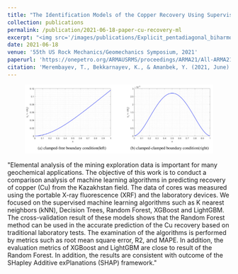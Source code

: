 ```yaml
---
title: "The Identification Models of the Copper Recovery Using Supervised Machine Learning Algorithms for the Geochemical Data"
collection: publications
permalink: /publication/2021-06-18-paper-cu-recovery-ml
excerpt: "<img src='/images/publications/Explicit_pentadiagonal_biharmonic_problem.png' style='float:left;width:215px;height:120px;'>"
date: 2021-06-18
venue: '55th US Rock Mechanics/Geomechanics Symposium, 2021'
paperurl: 'https://onepetro.org/ARMAUSRMS/proceedings/ARMA21/All-ARMA21/ARMA-2021-1746/468112'
citation: 'Merembayev, T., Bekkarnayev, K., & Amanbek, Y. (2021, June). The Identification Models of the Copper Recovery Using Supervised Machine Learning Algorithms for the Geochemical Data. In 55th US Rock Mechanics/Geomechanics Symposium. OnePetro.'
---
```



<figure>
  <p align="center">
  <div class="">
  <img src="/images/publications/Explicit_pentadiagonal_biharmonic_problem.png"  alt="">
  <figcaption></figcaption>
  </div>
  </p>
</figure>


"Elemental analysis of the mining exploration data is important for many geochemical applications. The objective of this work is to conduct a comparison analysis of machine learning algorithms
 in predicting recovery of copper (Cu) from the Kazakhstan field. The data of cores was measured using the portable X-ray fluorescence (XRF) and the laboratory devices. We focused on the 
 supervised machine learning algorithms such as K nearest neighbors (kNN), Decision Trees, Random Forest, XGBoost and LightGBM. The cross-validation result of these models shows that the Random Forest 
 method can be used in the accurate prediction of the Cu recovery based on traditional laboratory tests. The examination of the algorithms is performed by metrics such as 
 root mean square error, R2, and MAPE. In addition, the evaluation metrics of XGBoost and LightGBM are close to result of the Random Forest. In addition, the results are consistent with outcome of 
 the SHapley Additive exPlanations (SHAP) framework."


